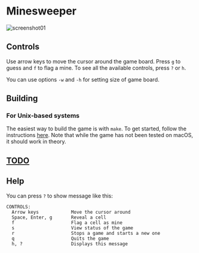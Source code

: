 # Minesweeper

![screenshot01](https://user-images.githubusercontent.com/30744041/230983647-76ded59f-91eb-4af3-a0a6-c3b2b24fc5c5.png)

## Controls

Use arrow keys to move the cursor around the game board. Press `g` to guess and `f` to flag a mine. To see all the available controls, press `?` or `h`.

You can use options `-w` and `-h` for setting size of game board.

## Building

### For Unix-based systems

The easiest way to build the game is with `make`. To get started, follow the instructions [here](../README.md#building). Note that while the game has not been tested on macOS, it should work in theory.

## [TODO](./TODO.md)

## Help

You can press `?` to show message like this:

```
CONTROLS:
  Arrow keys            Move the cursor around
  Space, Enter, g       Reveal a cell
  f                     Flag a cell as mine
  s                     View status of the game
  r                     Stops a game and starts a new one
  q                     Quits the game
  h, ?                  Displays this message
```
